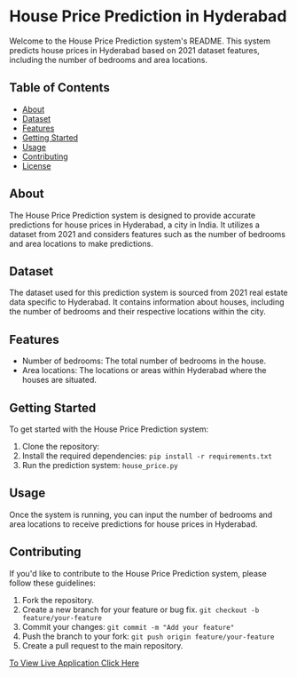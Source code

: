 <h1>House Price Prediction in Hyderabad</h1>
    <p>Welcome to the House Price Prediction system's README. This system predicts house prices in Hyderabad based on 2021 dataset features, including the number of bedrooms and area locations.</p>

<h2>Table of Contents</h2>
    <ul>
        <li><a href="#about">About</a></li>
        <li><a href="#dataset">Dataset</a></li>
        <li><a href="#features">Features</a></li>
        <li><a href="#getting-started">Getting Started</a></li>
        <li><a href="#usage">Usage</a></li>
        <li><a href="#contributing">Contributing</a></li>
        <li><a href="#license">License</a></li>
    </ul>

 <h2 id="about">About</h2>
    <p>The House Price Prediction system is designed to provide accurate predictions for house prices in Hyderabad, a city in India. It utilizes a dataset from 2021 and considers features such as the number of bedrooms and area locations to make predictions.</p>

  <h2 id="dataset">Dataset</h2>
    <p>The dataset used for this prediction system is sourced from 2021 real estate data specific to Hyderabad. It contains information about houses, including the number of bedrooms and their respective locations within the city.</p>

  <h2 id="features">Features</h2>
    <ul>
        <li>Number of bedrooms: The total number of bedrooms in the house.</li>
        <li>Area locations: The locations or areas within Hyderabad where the houses are situated.</li>
    </ul>

  <h2 id="getting-started">Getting Started</h2>
    <p>To get started with the House Price Prediction system:</p>
    <ol>
        <li>Clone the repository:
            

  <li>Install the required dependencies:
            <code>pip install -r requirements.txt</code>
        </li>
        <li>Run the prediction system:
            <code>house_price.py</code>
        </li>
    </ol>

  <h2 id="usage">Usage</h2>
    <p>Once the system is running, you can input the number of bedrooms and area locations to receive predictions for house prices in Hyderabad.</p>

<h2 id="contributing">Contributing</h2>
    <p>If you'd like to contribute to the House Price Prediction system, please follow these guidelines:</p>
    <ol>
        <li>Fork the repository.</li>
        <li>Create a new branch for your feature or bug fix.
            <code>git checkout -b feature/your-feature</code>
        </li>
        <li>Commit your changes:
            <code>git commit -m "Add your feature"</code>
        </li>
        <li>Push the branch to your fork:
            <code>git push origin feature/your-feature</code>
        </li>
        <li>Create a pull request to the main repository.</li>
    </ol>
<a href = "https://housepricepredictioninhyderabad-narender-soppoju.streamlit.app/">To View Live Application Click Here</a>
